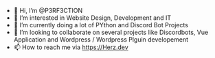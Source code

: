- 👋 Hi, I’m @P3RF3CTION
- 👀 I’m interested in Website Design, Development and IT
- 🌱 I’m currently doing a lot of PYthon and Discord Bot Projects
- 💞️ I’m looking to collaborate on several projects like Discordbots, Vue Application and Wordpress / Wordpress Plguin developement
- 📫 How to reach me via https://Herz.dev

<!---
P3RF3CTION/P3RF3CTION is a ✨ special ✨ repository because its `README.md` (this file) appears on your GitHub profile.
You can click the Preview link to take a look at your changes.
--->
